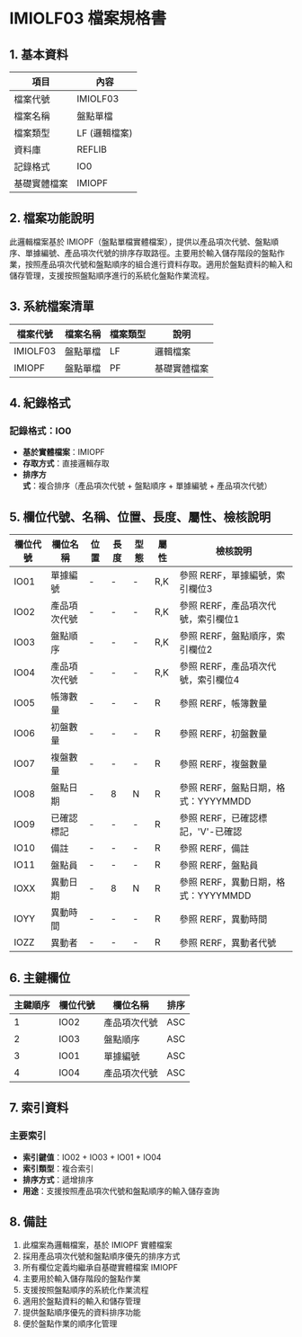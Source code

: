 # IMIOLF03 檔案規格書

## 1. 基本資料

| 項目 | 內容 |
|------|------|
| 檔案代號 | IMIOLF03 |
| 檔案名稱 | 盤點單檔 |
| 檔案類型 | LF (邏輯檔案) |
| 資料庫 | REFLIB |
| 記錄格式 | IO0 |
| 基礎實體檔案 | IMIOPF |

## 2. 檔案功能說明

此邏輯檔案基於 IMIOPF（盤點單檔實體檔案），提供以產品項次代號、盤點順序、單據編號、產品項次代號的排序存取路徑。主要用於輸入儲存階段的盤點作業，按照產品項次代號和盤點順序的組合進行資料存取。適用於盤點資料的輸入和儲存管理，支援按照盤點順序進行的系統化盤點作業流程。

## 3. 系統檔案清單

| 檔案代號 | 檔案名稱 | 檔案類型 | 說明 |
|----------|----------|----------|------|
| IMIOLF03 | 盤點單檔 | LF | 邏輯檔案 |
| IMIOPF | 盤點單檔 | PF | 基礎實體檔案 |

## 4. 紀錄格式

### 記錄格式：IO0
- **基於實體檔案**：IMIOPF
- **存取方式**：直接邏輯存取
- **排序方式**：複合排序（產品項次代號 + 盤點順序 + 單據編號 + 產品項次代號）

## 5. 欄位代號、名稱、位置、長度、屬性、檢核說明

| 欄位代號 | 欄位名稱 | 位置 | 長度 | 型態 | 屬性 | 檢核說明 |
|----------|----------|------|------|------|----------|----------|
| IO01 | 單據編號 | - | - | - | R,K | 參照 RERF，單據編號，索引欄位3 |
| IO02 | 產品項次代號 | - | - | - | R,K | 參照 RERF，產品項次代號，索引欄位1 |
| IO03 | 盤點順序 | - | - | - | R,K | 參照 RERF，盤點順序，索引欄位2 |
| IO04 | 產品項次代號 | - | - | - | R,K | 參照 RERF，產品項次代號，索引欄位4 |
| IO05 | 帳簿數量 | - | - | - | R | 參照 RERF，帳簿數量 |
| IO06 | 初盤數量 | - | - | - | R | 參照 RERF，初盤數量 |
| IO07 | 複盤數量 | - | - | - | R | 參照 RERF，複盤數量 |
| IO08 | 盤點日期 | - | 8 | N | R | 參照 RERF，盤點日期，格式：YYYYMMDD |
| IO09 | 已確認標記 | - | - | - | R | 參照 RERF，已確認標記，'V'-已確認 |
| IO10 | 備註 | - | - | - | R | 參照 RERF，備註 |
| IO11 | 盤點員 | - | - | - | R | 參照 RERF，盤點員 |
| IOXX | 異動日期 | - | 8 | N | R | 參照 RERF，異動日期，格式：YYYYMMDD |
| IOYY | 異動時間 | - | - | - | R | 參照 RERF，異動時間 |
| IOZZ | 異動者 | - | - | - | R | 參照 RERF，異動者代號 |

## 6. 主鍵欄位

| 主鍵順序 | 欄位代號 | 欄位名稱 | 排序 |
|----------|----------|----------|------|
| 1 | IO02 | 產品項次代號 | ASC |
| 2 | IO03 | 盤點順序 | ASC |
| 3 | IO01 | 單據編號 | ASC |
| 4 | IO04 | 產品項次代號 | ASC |

## 7. 索引資料

### 主要索引
- **索引鍵值**：IO02 + IO03 + IO01 + IO04
- **索引類型**：複合索引
- **排序方式**：遞增排序
- **用途**：支援按照產品項次代號和盤點順序的輸入儲存查詢

## 8. 備註

1. 此檔案為邏輯檔案，基於 IMIOPF 實體檔案
2. 採用產品項次代號和盤點順序優先的排序方式
3. 所有欄位定義均繼承自基礎實體檔案 IMIOPF
4. 主要用於輸入儲存階段的盤點作業
5. 支援按照盤點順序的系統化作業流程
6. 適用於盤點資料的輸入和儲存管理
7. 提供盤點順序優先的資料排序功能
8. 便於盤點作業的順序化管理 